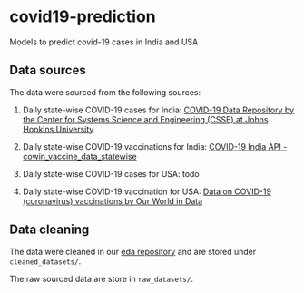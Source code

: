 # covid19-prediction

Models to predict covid-19 cases in India and USA

## Data sources

The data were sourced from the following sources:

1. Daily state-wise COVID-19 cases for India: [COVID-19 Data Repository by the Center for Systems Science and Engineering (CSSE) at Johns Hopkins University](https://github.com/CSSEGISandData/COVID-19/tree/ef15d99458d44aa9bc03c0726c609643e6f90d3b)

2. Daily state-wise COVID-19 vaccinations for India: [COVID-19 India API - cowin_vaccine_data_statewise](https://data.covid19india.org)

3. Daily state-wise COVID-19 cases for USA: todo

4. Daily state-wise COVID-19 vaccination for USA: [Data on COVID-19 (coronavirus) vaccinations by Our World in Data](https://github.com/owid/covid-19-data/tree/master/public/data/vaccinations)

## Data cleaning

The data were cleaned in our [eda repository](https://github.com/Data-Analytics-Project-2021/eda) and are stored under `cleaned_datasets/`.

The raw sourced data are store in `raw_datasets/`.

